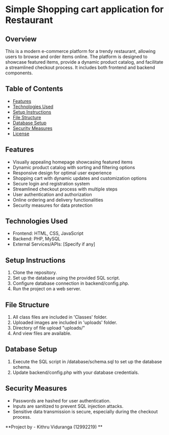 # Simple Shopping cart application for Restaurant

## Overview

This is a modern e-commerce platform for a trendy restaurant, allowing users to browse and order items online. The platform is designed to showcase featured items, provide a dynamic product catalog, and facilitate a streamlined checkout process. It includes both frontend and backend components.

## Table of Contents

- [Features](#features)
- [Technologies Used](#technologies-used)
- [Setup Instructions](#setup-instructions)
- [File Structure](#file-structure)
- [Database Setup](#database-setup)
- [Security Measures](#security-measures)
- [License](#license)

## Features

- Visually appealing homepage showcasing featured items
- Dynamic product catalog with sorting and filtering options
- Responsive design for optimal user experience
- Shopping cart with dynamic updates and customization options
- Secure login and registration system
- Streamlined checkout process with multiple steps
- User authentication and authorization
- Online ordering and delivery functionalities
- Security measures for data protection

## Technologies Used

- Frontend: HTML, CSS, JavaScript
- Backend: PHP, MySQL
- External Services/APIs: [Specify if any]

## Setup Instructions

1. Clone the repository.
2. Set up the database using the provided SQL script.
3. Configure database connection in backend/config.php.
4. Run the project on a web server.

## File Structure
1. All class files are included in 'Classes' folder.
2. Uploaded images are included in 'uploads' folder.
3. Directory of file upload "uploads/"
4. And view files are available.
   
## Database Setup

1. Execute the SQL script in /database/schema.sql to set up the database schema.
2. Update backend/config.php with your database credentials.

## Security Measures

- Passwords are hashed for user authentication.
- Inputs are sanitized to prevent SQL injection attacks.
- Sensitive data transmission is secure, especially during the checkout process.

**Project by - Kithru Viduranga (12992219) **
